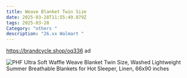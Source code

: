 ```yaml
---
title: Weave Blanket Twin Size
date: 2025-03-28T11:55:49.879Z
tags: 2025-03-28
Category: "others "
description: "26.xx Walmart "
---
```

https://brandcycle.shop/oq336  ad 

<!--StartFragment-->

![PHF Ultra Soft Waffle Weave Blanket Twin Size, Washed Lightweight Summer Breathable Blankets for Hot Sleeper, Linen, 66x90 inches](https://i5.walmartimages.com/seo/PHF-Ultra-Soft-Waffle-Weave-Blanket-Twin-Size-Washed-Lightweight-Summer-Breathable-Blankets-for-Hot-Sleeper-Linen-66x90-inches_19d6350c-9f25-4ee2-900a-f9407c45aa32.b613027cd8988b28d8f1c8badd6b10d8.jpeg?odnHeight=640&odnWidth=640&odnBg=FFFFFF)

<!--EndFragment-->